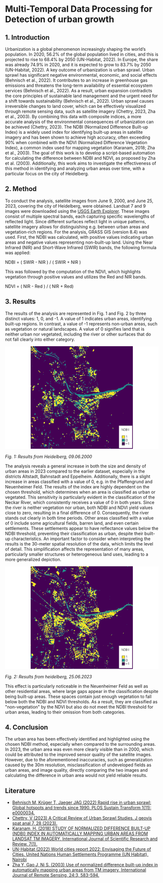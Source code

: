 # Multi-Temporal Data Processing for Detection of urban growth


## 1. Introduction
Urbanization is a global phenomenon increasingly shaping the world’s population. In 2020, 56.2% of the global population lived in cities, and this is projected to rise to 68.4% by 2050 (UN-Habitat, 2022). In Europe, the share was already 74.9% in 2020, and it is expected to grow to 83.7% by 2050 (UN-Habitat, 2022). A key outcome of urbanization is urban sprawl. Urban sprawl has significant negative environmental, economic, and social effects (Behnisch et al., 2022). It contributes to an increase in greenhouse gas emissions and threatens the long-term availability of essential ecosystem services (Behnisch et al., 2022). As a result, urban expansion contradicts the core principles of sustainable land management and the urgent need for a shift towards sustainability (Behnisch et al., 2022). Urban sprawl causes irreversible changes to land cover, which can be effectively visualized through remote sensing data, such as satellite imagery (Chettry, 2023, Zha et al., 2003). By combining this data with composite indices, a more accurate analysis of the environmental consequences of urbanization can be achieved (Chettry, 2023). The NDBI (Normalized Difference Built-up Index) is a widely used index for identifying built-up areas in satellite imagery and has been shown to achieve high accuracy, often exceeding 90% when combined with the NDVI (Normalized Difference Vegetation Index), a common index used for mapping vegetation (Karanam, 2018; Zha et al., 2003).
The goal of this work is to develop a script-based automation for calculating the difference between NDBI and NDVI, as proposed by Zha et al. (2003). Additionally, this work aims to investigate the effectiveness of this method in identifying and analyzing urban areas over time, with a particular focus on the city of Heidelberg.

## 2. Method
To conduct the analysis, satellite images from June 9, 2000, and June 25, 2023, covering the city of Heidelberg, were obtained. Landsat 7 and 9 images were downloaded using the [USGS Earth Explorer](https://earthexplorer.usgs.gov/). These images consist of multiple spectral bands, each capturing specific wavelengths of reflected light. Since different surfaces reflect light in unique patterns, satellite imagery allows for distinguishing e.g. between urban areas and vegetation-rich regions.
For the analysis, GRASS GIS (version 8.4) was used. First, the NDBI was calculated, with positive values indicating urban areas and negative values representing non-built-up land. Using the Near Infrared (NIR) and Short-Wave Infrared (SWIR) bands, the following formula was applied:

NDBI = ( SWIR - NIR ) / ( SWIR + NIR )

This was followed by the computation of the NDVI, which highlights vegetation through positive values and utilizes the Red and NIR bands.

NDVI = ( NIR - Red ) / ( NIR + Red)

## 3. Results
The results of the analysis are represented in Fig. 1 and Fig. 2 by three distinct values: 1, 0, and -1. A value of 1 indicates urban areas, identifying built-up regions. In contrast, a value of -1 represents non-urban areas, such as vegetation or natural landscapes. A value of 0 signifies land that is neither urban nor vegetated, including the river or other surfaces that do not fall clearly into either category.

![Fig. 1: Results from Heidelberg 09.06.2000](figures/diff_bi_1_map.png "Fig. 1: Results from Heidelberg, 09.06.2000")

*Fig. 1: Results from Heidelberg, 09.06.2000*

The analysis reveals a general increase in both the size and density of urban areas in 2023 compared to the earlier dataset, especially in the districts Altstadt, Bahnstadt and Eppelheim. Additionally, there is a slight increase in areas classified with a value of 0, e.g. in the Pfaffengrund and Neuenheimer Feld. The results of the index are highly dependent on the chosen threshold, which determines when an area is classified as urban or vegetated. This sensitivity is particularly evident in the classification of the Neckar River, which consistently receives a value of 0 in both years. Since the river is neither vegetation nor urban, both NDBI and NDVI yield values close to zero, resulting in a final difference of 0. Consequently, the river stands out clearly in both time periods. Other areas classified with a value of 0 include some agricultural fields, barren land, and even certain settlements. These settlements appear to have reflectance values below the NDBI threshold, preventing their classification as urban, despite their built-up characteristics.
An important factor to consider when interpreting the results is the 30-meter spatial resolution of the data, which limits the level of detail. This simplification affects the representation of many areas, particularly smaller structures or heterogeneous land uses, leading to a more generalized depiction.

![Fig. 2: Results from Heidelberg, 25.06.2023](figures/diff_bi_2_map.png "Fig. 2: Results from Heidelberg, 25.06.2023")

*Fig. 2: Results from heidelberg, 25.06.2023*

This effect is particularly noticeable in the Neuenheimer Feld as well as other residential areas, where large gaps appear in the classification despite being built-up areas. These spaces contain just enough vegetation to fall below both the NDBI and NDVI thresholds. As a result, they are classified as "non-vegetation" by the NDVI but also do not meet the NDBI threshold for urban areas, leading to their omission from both categories. 

## 4. Conclusion
The urban area has been effectively identified and highlighted using the chosen NDBI method, especially when compared to the surrounding areas. In 2023, the urban area was even more clearly visible than in 2000, which could be attributed to the improved sensor quality of the satellite images. However, due to the aforementioned inaccuracies, such as generalization caused by the 30m resolution, misclassification of undeveloped fields as urban areas, and image quality, directly comparing the two images and calculating the difference in urban area would not yield reliable results.

## Literature
- [Behnisch M, Krüger T, Jaeger JAG (2022) Rapid rise in urban sprawl: Global hotspots and trends since 1990. PLOS Sustain Transform 1(11): e0000034.](http://dx.doi.org/10.1371/journal.pstr.0000034)
- [Chettry, V (2023) A Critical Review of Urban Sprawl Studies. J geovis spat anal 7, 28 (2023).](https://doi.org/10.1007/s41651-023-00158-w)
- [Karanam,  H.  (2018)  STUDY  OF  NORMALIZED DIFFERENCE  BUILT-UP  (NDBI)  INDEX  IN AUTOMATICALLY  MAPPING  URBAN  AREAS  FROM LANDSAT TM  IMAGERY. International Journal of Scientific Research and Review, 7(1).](https://www.researchgate.net/publication/339230287_STUDY_OF_NORMALIZED_DIFFERENCE_BUILT-UP_NDBI_INDEX_IN_AUTOMATICALLY_MAPPING_URBAN_AREAS_FROM_LANDSAT_TM_IMAGERY)
- [UN-Habitat (2022) World cities report 2022: Envisaging the Future of Cities. United Nations Human Settlements Programme (UN Habitat), Nairobi](https://unhabitat.org/sites/default/files/2022/06/wcr_2022.pdf)
- [Zha Y, Gao J, Ni S. (2003) Use of normalized difference built-up index in automatically mapping urban areas from TM imagery, International Journal of Remote Sensing, 24:3, 583-594.](http://dx.doi.org/10.1080/01431160304987)

